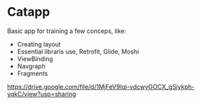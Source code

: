 # Catapp


Basic app for training a few conceps, like: 

- Creating layout
- Essential libraris use, Retrofit, Glide, Moshi
- ViewBinding
- Navgraph
- Fragments

https://drive.google.com/file/d/1MjFeV9Iqj-vdcwyGOCX_gSiykph-yqkC/view?usp=sharing
